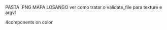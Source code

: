 PASTA .PNG
MAPA LOSANGO
ver como tratar o validate_file para texture e argv1

4components on color

